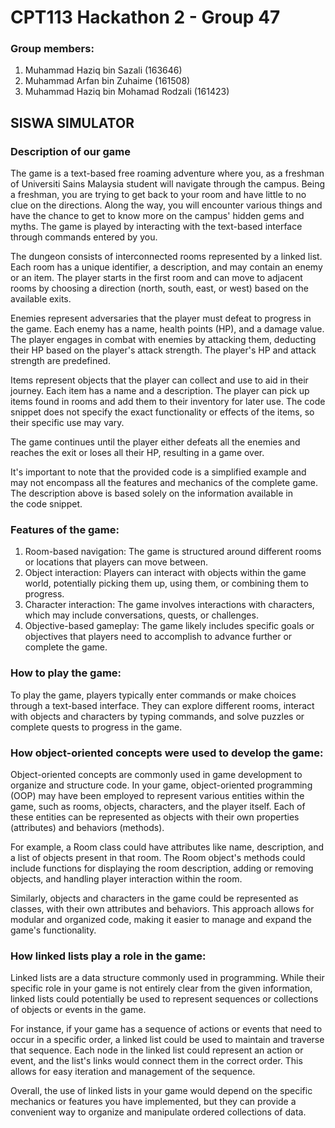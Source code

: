 # CPT113 Hackathon 2 - Group 47
### Group members:
1. Muhammad Haziq bin Sazali (163646)
2. Muhammad Arfan bin Zuhaime (161508)
3. Muhammad Haziq bin Mohamad Rodzali (161423)

## SISWA SIMULATOR

### Description of our game
The game is a text-based free roaming adventure where you, as a freshman of Universiti Sains Malaysia student will navigate through the campus. Being a freshman, you are trying to get back to your room and have little to no clue on the directions. Along the way, you will encounter various things and have the chance to get to know more on the campus' hidden gems and myths. The game is played by interacting with the text-based interface through commands entered by you.

The dungeon consists of interconnected rooms represented by a linked list. Each room has a unique identifier, a description, and may contain an enemy or an item. The player starts in the first room and can move to adjacent rooms by choosing a direction (north, south, east, or west) based on the available exits.

Enemies represent adversaries that the player must defeat to progress in the game. Each enemy has a name, health points (HP), and a damage value. The player engages in combat with enemies by attacking them, deducting their HP based on the player's attack strength. The player's HP and attack strength are predefined.

Items represent objects that the player can collect and use to aid in their journey. Each item has a name and a description. The player can pick up items found in rooms and add them to their inventory for later use. The code snippet does not specify the exact functionality or effects of the items, so their specific use may vary.

The game continues until the player either defeats all the enemies and reaches the exit or loses all their HP, resulting in a game over.

It's important to note that the provided code is a simplified example and may not encompass all the features and mechanics of the complete game. The description above is based solely on the information available in the code snippet.

### Features of the game:
1. Room-based navigation: The game is structured around different rooms or locations that players can move between.
2. Object interaction: Players can interact with objects within the game world, potentially picking them up, using them, or combining them to progress.
3. Character interaction: The game involves interactions with characters, which may include conversations, quests, or challenges.
4. Objective-based gameplay: The game likely includes specific goals or objectives that players need to accomplish to advance further or complete the game.

### How to play the game:
To play the game, players typically enter commands or make choices through a text-based interface. They can explore different rooms, interact with objects and characters by typing commands, and solve puzzles or complete quests to progress in the game.

### How object-oriented concepts were used to develop the game:
Object-oriented concepts are commonly used in game development to organize and structure code. In your game, object-oriented programming (OOP) may have been employed to represent various entities within the game, such as rooms, objects, characters, and the player itself. Each of these entities can be represented as objects with their own properties (attributes) and behaviors (methods).

For example, a Room class could have attributes like name, description, and a list of objects present in that room. The Room object's methods could include functions for displaying the room description, adding or removing objects, and handling player interaction within the room.

Similarly, objects and characters in the game could be represented as classes, with their own attributes and behaviors. This approach allows for modular and organized code, making it easier to manage and expand the game's functionality.

### How linked lists play a role in the game:
Linked lists are a data structure commonly used in programming. While their specific role in your game is not entirely clear from the given information, linked lists could potentially be used to represent sequences or collections of objects or events in the game.

For instance, if your game has a sequence of actions or events that need to occur in a specific order, a linked list could be used to maintain and traverse that sequence. Each node in the linked list could represent an action or event, and the list's links would connect them in the correct order. This allows for easy iteration and management of the sequence.

Overall, the use of linked lists in your game would depend on the specific mechanics or features you have implemented, but they can provide a convenient way to organize and manipulate ordered collections of data.
